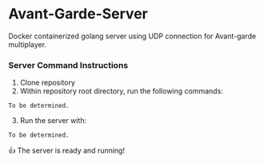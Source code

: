 # Avant-Garde-Server

Docker containerized golang server using UDP connection for Avant-garde multiplayer.

### Server Command Instructions
1. Clone repository
2. Within repository root directory, run the following commands:
```
To be determined.
```
3. Run the server with:
```
To be determined.
```
👍 The server is ready and running!
